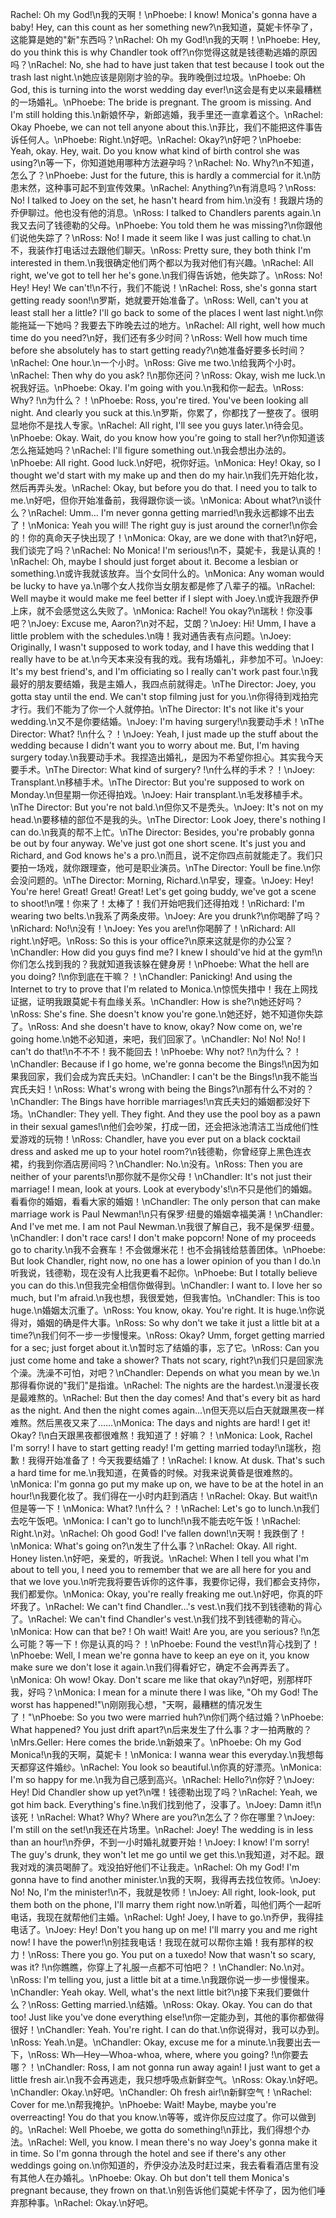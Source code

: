 Rachel: Oh my God!\n我的天啊！\nPhoebe: I know! Monica's gonna have a baby! Hey, can this count as her something new?\n我知道，莫妮卡怀孕了，这能算是她的"新"东西吗？\nRachel: Oh my God!\n我的天啊！\nPhoebe: Hey, do you think this is why Chandler took off?\n你觉得这就是钱德勒逃婚的原因吗？\nRachel: No, she had to have just taken that test because I took out the trash last night.\n她应该是刚刚才验的孕。我昨晚倒过垃圾。\nPhoebe: Oh God, this is turning into the worst wedding day ever!\n这会是有史以来最糟糕的一场婚礼。\nPhoebe: The bride is pregnant. The groom is missing. And I'm still holding this.\n新娘怀孕，新郎逃婚，我手里还一直拿着这个。\nRachel: Okay Phoebe, we can not tell anyone about this.\n菲比，我们不能把这件事告诉任何人。\nPhoebe: Right.\n好吧。\nRachel: Okay?\n好吧？\nPhoebe: Yeah, okay. Hey, wait. Do you know what kind of birth control she was using?\n等一下，你知道她用哪种方法避孕吗？\nRachel: No. Why?\n不知道，怎么了？\nPhoebe: Just for the future, this is hardly a commercial for it.\n防患末然，这种事可起不到宣传效果。\nRachel: Anything?\n有消息吗？\nRoss: No! I talked to Joey on the set, he hasn't heard from him.\n没有！我跟片场的乔伊聊过。他也没有他的消息。\nRoss: I talked to Chandlers parents again.\n我又去问了钱德勒的父母。\nPhoebe: You told them he was missing?\n你跟他们说他失踪了？\nRoss: No! I made it seem like I was just calling to chat.\n不，我装作打电话过去跟他们聊天。\nRoss: Pretty sure, they both think I'm interested in them.\n我很确定他们两个都以为我对他们有兴趣。\nRachel: All right, we've got to tell her he's gone.\n我们得告诉她，他失踪了。\nRoss: No! Hey! Hey! We can't!\n不行，我们不能说！\nRachel: Ross, she's gonna start getting ready soon!\n罗斯，她就要开始准备了。\nRoss: Well, can't you at least stall her a little? I'll go back to some of the places I went last night.\n你能拖延一下她吗？我要去下昨晚去过的地方。\nRachel: All right, well how much time do you need?\n好，我们还有多少时间？\nRoss: Well how much time before she absolutely has to start getting ready?\n她准备好要多长时间？\nRachel: One hour.\n一个小时。\nRoss: Give me two.\n给我两个小时。\nRachel: Then why do you ask? !\n那你还问？\nRoss: Okay, wish me luck.\n祝我好运。\nPhoebe: Okay. I'm going with you.\n我和你一起去。\nRoss: Why? !\n为什么？！\nPhoebe: Ross, you're tired. You've been looking all night. And clearly you suck at this.\n罗斯，你累了，你都找了一整夜了。很明显地你不是找人专家。\nRachel: All right, I'll see you guys later.\n待会见。\nPhoebe: Okay. Wait, do you know how you're going to stall her?\n你知道该怎么拖延她吗？\nRachel: I'll figure something out.\n我会想出办法的。\nPhoebe: All right. Good luck.\n好吧，祝你好运。\nMonica: Hey! Okay, so I thought we'd start with my make up and then do my hair.\n我们先开始化妆，然后再弄头发。\nRachel: Okay, but before you do that. I need you to talk to me.\n好吧，但你开始准备前，我得跟你谈一谈。\nMonica: About what?\n谈什么？\nRachel: Umm… I'm never gonna getting married!\n我永远都嫁不出去了！\nMonica: Yeah you will! The right guy is just around the corner!\n你会的！你的真命天子快出现了！\nMonica: Okay, are we done with that?\n好吧，我们谈完了吗？\nRachel: No Monica! I'm serious!\n不，莫妮卡，我是认真的！\nRachel: Oh, maybe I should just forget about it. Become a lesbian or something.\n或许我就该放弃。当个女同什么的。\nMonica: Any woman would be lucky to have ya.\n哪个女人找你当女朋友都是修了八辈子的福。\nRachel: Well maybe it would make me feel better if I slept with Joey.\n或许我跟乔伊上床，就不会感觉这么失败了。\nMonica: Rachel! You okay?\n瑞秋！你没事吧？\nJoey: Excuse me, Aaron?\n对不起，艾朗？\nJoey: Hi! Umm, I have a little problem with the schedules.\n嗨！我对通告表有点问题。\nJoey: Originally, I wasn't supposed to work today, and I have this wedding that I really have to be at.\n今天本来没有我的戏。我有场婚礼，非参加不可。\nJoey: It's my best friend's, and I'm officiating so I really can't work past four.\n我最好的朋友要结婚，我是主婚人，我四点前就得走。\nThe Director: Joey, you gotta stay until the end. We can't stop filming just for you.\n你得待到戏拍完才行。我们不能为了你一个人就停拍。\nThe Director: It's not like it's your wedding.\n又不是你要结婚。\nJoey: I'm having surgery!\n我要动手术！\nThe Director: What? !\n什么？！\nJoey: Yeah, I just made up the stuff about the wedding because I didn't want you to worry about me. But, I'm having surgery today.\n我要动手术。我捏造出婚礼，是因为不希望你担心。其实我今天要手术。\nThe Director: What kind of surgery? !\n什么样的手术？！\nJoey: Transplant.\n移植手术。\nThe Director: But you're supposed to work on Monday.\n但星期一你还得拍戏。\nJoey: Hair transplant.\n毛发移植手术。\nThe Director: But you're not bald.\n但你又不是秃头。\nJoey: It's not on my head.\n要移植的部位不是我的头。\nThe Director: Look Joey, there's nothing I can do.\n我真的帮不上忙。\nThe Director: Besides, you're probably gonna be out by four anyway. We've just got one short scene. It's just you and Richard, and God knows he's a pro.\n而且，说不定你四点前就能走了。我们只要拍一场戏，就你跟理查，他可是职业演员。\nThe Director: Youll be fine.\n你会没问题的。\nThe Director: Morning, Richard.\n早安，理查。\nJoey: Hey! You're here! Great! Great! Great! Let's get going buddy, we've got a scene to shoot!\n嘿！你来了！太棒了！我们开始吧我们还得拍戏！\nRichard: I'm wearing two belts.\n我系了两条皮带。\nJoey: Are you drunk?\n你喝醉了吗？\nRichard: No!\n没有！\nJoey: Yes you are!\n你喝醉了！\nRichard: All right.\n好吧。\nRoss: So this is your office?\n原来这就是你的办公室？\nChandler: How did you guys find me? I knew I should've hid at the gym!\n你们怎么找到我的？我就知道我该躲在健身房！\nPhoebe: What the hell are you doing? !\n你到底在干嘛？！\nChandler: Panicking! And using the Internet to try to prove that I'm related to Monica.\n惊慌失措中！我在上网找证据，证明我跟莫妮卡有血缘关系。\nChandler: How is she?\n她还好吗？\nRoss: She's fine. She doesn't know you're gone.\n她还好，她不知道你失踪了。\nRoss: And she doesn't have to know, okay? Now come on, we're going home.\n她不必知道，来吧，我们回家了。\nChandler: No! No! No! I can't do that!\n不不不！我不能回去！\nPhoebe: Why not? !\n为什么？！\nChandler: Because if I go home, we're gonna become the Bings!\n因为如果我回家，我们会成为宾氏夫妇。\nChandler: I can't be the Bings!\n我不能当宾氏夫妇！\nRoss: What's wrong with being the Bings?\n那有什么不对的？\nChandler: The Bings have horrible marriages!\n宾氏夫妇的婚姻都没好下场。\nChandler: They yell. They fight. And they use the pool boy as a pawn in their sexual games!\n他们会吵架，打成一团，还会把泳池清洁工当成他们性爱游戏的玩物！\nRoss: Chandler, have you ever put on a black cocktail dress and asked me up to your hotel room?\n钱德勒，你曾经穿上黑色连衣裙，约我到你酒店房间吗？\nChandler: No.\n没有。\nRoss: Then you are neither of your parents!\n那你就不是你父母！\nChandler: It's not just their marriage! I mean, look at yours. Look at everybody's!\n不只是他们的婚姻。看看你的婚姻，看看大家的婚姻！\nChandler: The only person that can make marriage work is Paul Newman!\n只有保罗·纽曼的婚姻幸福美满！\nChandler: And I've met me. I am not Paul Newman.\n我很了解自己，我不是保罗·纽曼。\nChandler: I don't race cars! I don't make popcorn! None of my proceeds go to charity.\n我不会赛车！不会做爆米花！也不会捐钱给慈善团体。\nPhoebe: But look Chandler, right now, no one has a lower opinion of you than I do.\n听我说，钱德勒，现在没有人比我更看不起你。\nPhoebe: But I totally believe you can do this.\n但我完全相信你做得到。\nChandler: I want to. I love her so much, but I'm afraid.\n我也想，我很爱她，但我害怕。\nChandler: This is too huge.\n婚姻太沉重了。\nRoss: You know, okay. You're right. It is huge.\n你说得对，婚姻的确是件大事。\nRoss: So why don't we take it just a little bit at a time?\n我们何不一步一步慢慢来。\nRoss: Okay? Umm, forget getting married for a sec; just forget about it.\n暂时忘了结婚的事，忘了它。\nRoss: Can you just come home and take a shower? Thats not scary, right?\n我们只是回家洗个澡。洗澡不可怕，对吧？\nChandler: Depends on what you mean by we.\n那得看你说的"我们"是指谁。\nRachel: The nights are the hardest.\n漫漫长夜是最难熬的。\nRachel: But then the day comes! And that's every bit as hard as the night. And then the night comes again…\n但天亮以后白天就跟黑夜一样难熬。然后黑夜又来了……\nMonica: The days and nights are hard! I get it! Okay? !\n白天跟黑夜都很难熬！我知道了！好嘛？！\nMonica: Look, Rachel I'm sorry! I have to start getting ready! I'm getting married today!\n瑞秋，抱歉！我得开始准备了！今天我要结婚了！\nRachel: I know. At dusk. That's such a hard time for me.\n我知道，在黄昏的时候。对我来说黄昏是很难熬的。\nMonica: I'm gonna go put my make up on, we have to be at the hotel in an hour!\n我要化妆了。我们得在一小时内赶到酒店！\nRachel: Okay. But wait!\n但是等一下！\nMonica: What? !\n什么？！\nRachel: Let's go to lunch.\n我们去吃午饭吧。\nMonica: I can't go to lunch!\n我不能去吃午饭！\nRachel: Right.\n对。\nRachel: Oh good God! I've fallen down!\n天啊！我跌倒了！\nMonica: What's going on?\n发生了什么事？\nRachel: Okay. All right. Honey listen.\n好吧，亲爱的，听我说。\nRachel: When I tell you what I'm about to tell you, I need you to remember that we are all here for you and that we love you.\n听完我将要告诉你的这件事，我要你记得，我们都会支持你，我们都爱你。\nMonica: Okay, you're really freaking me out.\n好吧，你真的吓坏我了。\nRachel: We can't find Chandler…'s vest.\n我们找不到钱德勒的背心了。\nRachel: We can't find Chandler's vest.\n我们找不到钱德勒的背心。\nMonica: How can that be? ! Oh wait! Wait! Are you, are you serious? !\n怎么可能？等一下！你是认真的吗？！\nPhoebe: Found the vest!\n背心找到了！\nPhoebe: Well, I mean we're gonna have to keep an eye on it, you know make sure we don't lose it again.\n我们得看好它，确定不会再弄丢了。\nMonica: Oh wow! Okay. Don't scare me like that okay?\n好吧，别那样吓我，好吗？\nMonica: I mean for a minute there I was like, "Oh my God! The worst has happened!"\n刚刚我心想，"天啊，最糟糕的情况发生了！"\nPhoebe: So you two were married huh?\n你们两个结过婚？\nPhoebe: What happened? You just drift apart?\n后来发生了什么事？才一拍两散的？\nMrs.Geller: Here comes the bride.\n新娘来了。\nPhoebe: Oh my God Monica!\n我的天啊，莫妮卡！\nMonica: I wanna wear this everyday.\n我想每天都穿这件婚纱。\nRachel: You look so beautiful.\n你真的好漂亮。\nMonica: I'm so happy for me.\n我为自己感到高兴。\nRachel: Hello?\n你好？\nJoey: Hey! Did Chandler show up yet?\n嘿！钱德勒出现了吗？\nRachel: Yeah, we got him back. Everything's fine.\n我们找到他了，没事了。\nJoey: Damn it!\n该死！\nRachel: What? Why? Where are you?\n怎么了？你在哪里？\nJoey: I'm still on the set!\n我还在片场里。\nRachel: Joey! The wedding is in less than an hour!\n乔伊，不到一小时婚礼就要开始！\nJoey: I know! I'm sorry! The guy's drunk, they won't let me go until we get this.\n我知道，对不起。跟我对戏的演员喝醉了。戏没拍好他们不让我走。\nRachel: Oh my God! I'm gonna have to find another minister.\n我的天啊，我得再去找位牧师。\nJoey: No! No, I'm the minister!\n不，我就是牧师！\nJoey: All right, look-look, put them both on the phone, I'll marry them right now.\n听着，叫他们两个一起听电话，我现在就帮他们主婚。\nRachel: Ugh! Joey, I have to go.\n乔伊，我得挂电话了。\nJoey: Hey! Don't you hang up on me! I'll marry you and me right now! I have the power!\n别挂我电话！我现在就可以帮你主婚！我有那样的权力！\nRoss: There you go. You put on a tuxedo! Now that wasn't so scary, was it? !\n你瞧瞧，你穿上了礼服一点都不可怕吧？！\nChandler: No.\n对。\nRoss: I'm telling you, just a little bit at a time.\n我跟你说一步一步慢慢来。\nChandler: Yeah okay. Well, what's the next little bit?\n接下来我们要做什么？\nRoss: Getting married.\n结婚。\nRoss: Okay. Okay. You can do that too! Just like you've done everything else!\n你一定能办到，其他的事你都做得很好！\nChandler: Yeah. You're right. I can do that.\n你说得对，我可以办到。\nRoss: Yeah.\n是。\nChandler: Okay, excuse me for a minute.\n我要出去一下，\nRoss: Wh—Hey—Whoa-whoa, where, where you going? !\n你要去哪？！\nChandler: Ross, I am not gonna run away again! I just want to get a little fresh air.\n我不会再逃走，我只想呼吸点新鲜空气。\nRoss: Okay.\n好吧。\nChandler: Okay.\n好吧。\nChandler: Oh fresh air!\n新鲜空气！\nRachel: Cover for me.\n帮我掩护。\nPhoebe: Wait! Maybe, maybe you're overreacting! You do that you know.\n等等，或许你反应过度了。你可以做到的。\nRachel: Well Phoebe, we gotta do something!\n菲比，我们得想个办法。\nRachel: Well, you know. I mean there's no way Joey's gonna make it in time. So I'm gonna through the hotel and see if there's any other weddings going on.\n你知道的，乔伊没办法及时赶过来，我去看看酒店里有没有其他人在办婚礼。\nPhoebe: Okay. Oh but don't tell them Monica's pregnant because, they frown on that.\n别告诉他们莫妮卡怀孕了，因为他们唾弃那种事。\nRachel: Okay.\n好吧。
        